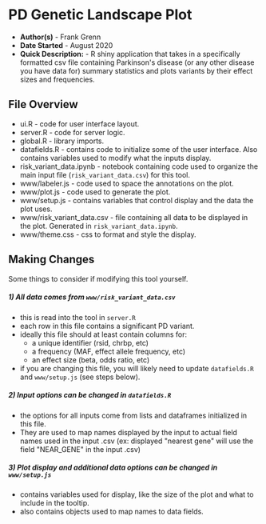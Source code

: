 # PD Genetic Landscape Plot 
- **Author(s)** - Frank Grenn
- **Date Started** - August 2020
- **Quick Description:** - R shiny application that takes in a specifically formatted csv file containing Parkinson's disease (or any other disease you have data for) summary statistics and plots variants by their effect sizes and frequencies. 

## File Overview
* ui.R - code for user interface layout.
* server.R - code for server logic.
* global.R - library imports.
* datafields.R - contains code to initialize some of the user interface. Also contains variables used to modify what the inputs display. 
* risk_variant_data.ipynb - notebook containing code used to organize the main input file (`risk_variant_data.csv`) for this tool.
* www/labeler.js - code used to space the annotations on the plot.
* www/plot.js - code used to generate the plot.
* www/setup.js - contains variables that control display and the data the plot uses.
* www/risk_variant_data.csv - file containing all data to be displayed in the plot. Generated in `risk_variant_data.ipynb`. 
* www/theme.css - css to format and style the display.

## Making Changes
Some things to consider if modifying this tool yourself.

##### 1) All data comes from `www/risk_variant_data.csv`
* this is read into the tool in `server.R`
* each row in this file contains a significant PD variant.
* ideally this file should at least contain columns for:
  * a unique identifier (rsid, chrbp, etc)
  * a frequency (MAF, effect allele frequency, etc)
  * an effect size (beta, odds ratio, etc)
* if you are changing this file, you will likely need to update `datafields.R` and `www/setup.js` (see steps below).

##### 2) Input options can be changed in `datafields.R`
* the options for all inputs come from lists and dataframes initialized in this file. 
* They are used to map names displayed by the input to actual field names used in the input .csv (ex: displayed "nearest gene" will use the field "NEAR_GENE" in the input .csv)

##### 3) Plot display and additional data options can be changed in `www/setup.js`
* contains variables used for display, like the size of the plot and what to include in the tooltip.
* also contains objects used to map names to data fields.